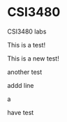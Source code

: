# CSI3480
CSI3480 labs

This is a test!

This is a new test!


another test 

addd line 

a


have test